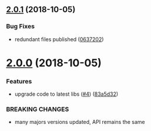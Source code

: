 ## [2.0.1](https://github.com/makeomatic/ms-phone/compare/v2.0.0...v2.0.1) (2018-10-05)


### Bug Fixes

* redundant files published ([0637202](https://github.com/makeomatic/ms-phone/commit/0637202))

# [2.0.0](https://github.com/makeomatic/ms-phone/compare/v1.0.2...v2.0.0) (2018-10-05)


### Features

* upgrade code to latest libs ([#4](https://github.com/makeomatic/ms-phone/issues/4)) ([83a5d32](https://github.com/makeomatic/ms-phone/commit/83a5d32))


### BREAKING CHANGES

* many majors versions updated, API remains the same
